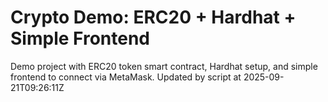 # Crypto Demo: ERC20 + Hardhat + Simple Frontend

Demo project with ERC20 token smart contract, Hardhat setup, and simple frontend to connect via MetaMask.
Updated by script at 2025-09-21T09:26:11Z
